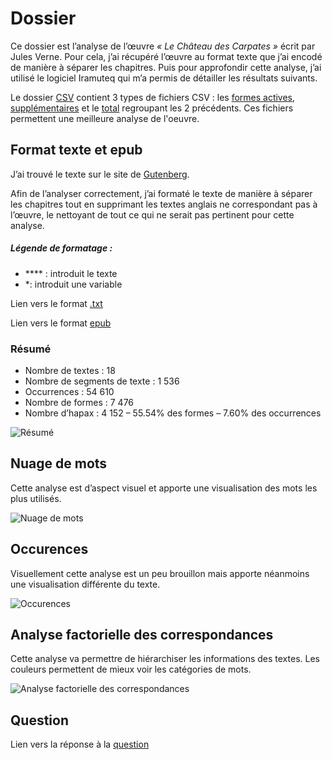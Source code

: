 # Dossier
Ce dossier est l’analyse de l’œuvre *« Le Château des Carpates »* écrit par Jules Verne. Pour cela, j’ai récupéré l’œuvre au format texte que j’ai encodé de manière à séparer les chapitres. Puis pour approfondir cette analyse, j’ai utilisé le logiciel Iramuteq qui m’a permis de détailler les résultats suivants.

Le dossier [CSV](https://github.com/hersanto/ChateaudesCarpathes/tree/master/CSV) contient 3 types de fichiers CSV : les [formes actives](https://github.com/hersanto/ChateaudesCarpathes/blob/master/CSV/formes_actives.csv), [supplémentaires](https://github.com/hersanto/ChateaudesCarpathes/blob/master/CSV/formes_suppl%C3%A9mentaires.csv) et le [total](https://github.com/hersanto/ChateaudesCarpathes/blob/master/CSV/total.csv) regroupant les 2 précédents. Ces fichiers permettent une meilleure analyse de l'oeuvre.

## Format texte et epub
J’ai trouvé le texte sur le site de [Gutenberg](http://www.gutenberg.org/files/5082/5082-0.txt).

Afin de l’analyser correctement, j’ai formaté le texte de manière à séparer les chapitres tout en supprimant les textes anglais ne correspondant pas à l’œuvre, le nettoyant de tout ce qui ne serait pas pertinent pour cette analyse.

##### Légende de formatage :
* **** : introduit le texte
* *: introduit une variable

Lien vers le format [.txt](https://github.com/hersanto/ChateaudesCarpathes/blob/master/ChateauDesCarpates.txt)

Lien vers le format [epub](https://github.com/hersanto/ChateaudesCarpathes/blob/master/chateauDesCarpates.epub)

### Résumé
* Nombre de textes : 18
* Nombre de segments de texte : 1 536
* Occurrences : 54 610
* Nombre de formes : 7 476
* Nombre d’hapax : 4 152 – 55.54% des formes – 7.60% des occurrences

![Résumé](https://github.com/hersanto/ChateaudesCarpathes/blob/master/Visualisation%20-%20Images/zipf.png)

## Nuage de mots
Cette analyse est d’aspect visuel et apporte une visualisation des mots les plus utilisés.

![Nuage de mots](https://github.com/hersanto/ChateaudesCarpathes/blob/master/Visualisation%20-%20Images/nuage_1.png)

## Occurences

Visuellement cette analyse est un peu brouillon mais apporte néanmoins une visualisation différente du texte.

![Occurences](https://github.com/hersanto/ChateaudesCarpathes/blob/master/Visualisation%20-%20Images/graph_simi_1.png)


## Analyse factorielle des correspondances

Cette analyse va permettre de hiérarchiser les informations des textes. Les couleurs permettent de mieux voir les catégories de mots.

![Analyse factorielle des correspondances](https://github.com/hersanto/ChateaudesCarpathes/blob/master/Visualisation%20-%20Images/graph_afc_1.png)

## Question

Lien vers la réponse à la [question](https://github.com/hersanto/ChateaudesCarpathes/blob/master/Question.md)
